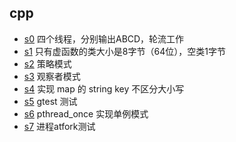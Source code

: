 ## cpp
- [s0](/cpp/s0.c) 四个线程，分别输出ABCD，轮流工作
- [s1](/cpp/s1.cc) 只有虚函数的类大小是8字节（64位），空类1字节
- [s2](/cpp/s2.cc) 策略模式
- [s3](/cpp/s3.cc) 观察者模式
- [s4](/cpp/s4.cc) 实现 map 的 string key 不区分大小写
- [s5](/cpp/s5.cc) gtest 测试
- [s6](/cpp/s6.cc) pthread_once 实现单例模式
- [s7](/cpp/s7.cc) 进程atfork测试 